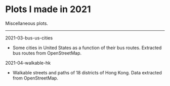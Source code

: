 # Plots I made in 2021

Miscellaneous plots. 

---

2021-03-bus-us-cities
- Some cities in United States as a function of their bus routes. Extracted bus routes from OpenStreetMap.

2021-04-walkable-hk
- Walkable streets and paths of 18 districts of Hong Kong. Data extracted from OpenStreetMap.
